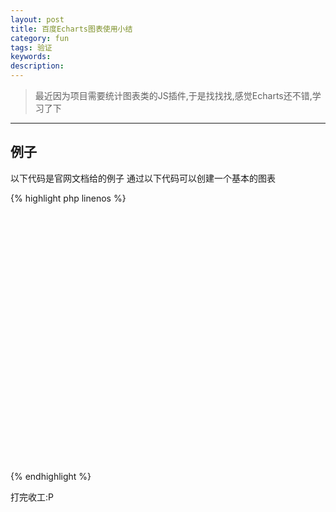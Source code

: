 ```yaml
---
layout: post
title: 百度Echarts图表使用小结
category: fun
tags: 验证
keywords: 
description: 
---
```

> 最近因为项目需要统计图表类的JS插件,于是找找找,感觉Echarts还不错,学习了下


---

## 例子

以下代码是官网文档给的例子
通过以下代码可以创建一个基本的图表

{% highlight php linenos %}
<!DOCTYPE html>
<head>
    <meta charset="utf-8">
    <title>ECharts</title>
</head>
<body>
    <!-- 为ECharts准备一个具备大小（宽高）的Dom -->
    <div id="main" style="height:400px"></div>
    <!-- ECharts单文件引入 -->
    <script src="http://echarts.baidu.com/build/dist/echarts.js"></script>
    <script type="text/javascript">
        // 路径配置
        require.config({
            paths: {
                echarts: 'http://echarts.baidu.com/build/dist'
            }
        });
        
        // 使用
        require(
            [
                'echarts',
                'echarts/chart/bar' // 使用柱状图就加载bar模块，按需加载
            ],
            function (ec) {
                // 基于准备好的dom，初始化echarts图表
                var myChart = ec.init(document.getElementById('main')); 
                
                var option = {
                    tooltip: {
                        show: true
                    },
                    legend: {
                        data:['销量']
                    },
                    xAxis : [
                        {
                            type : 'category',
                            data : ["衬衫","羊毛衫","雪纺衫","裤子","高跟鞋","袜子"]
                        }
                    ],
                    yAxis : [
                        {
                            type : 'value'
                        }
                    ],
                    series : [
                        {
                            "name":"销量",
                            "type":"bar",
                            "data":[5, 20, 40, 10, 10, 20]
                        }
                    ]
                };
        
                // 为echarts对象加载数据 
                myChart.setOption(option); 
            }
        );
    </script>
</body>
{% endhighlight %}

## 扩展

以下是通过此图表扩展,结合php+ajax构造自己的图表,路径很重要,格式也很重要,

{% highlight php linenos %}
<script type="text/javascript"> 
	var city_name = [];
	var city_view = [];
	$(function(){
		$.ajax({
	        type:'post',
	        url:'__CONTROLLER__/getData',
	        async :false,
	        dataType:'json',
	        success:function(data){
	        	for(var i in data){
	        		city_name.push(data[i]['art_city']);
	        		city_view.push(data[i]['art_view']);
	        	}
	        }
	    });
	})
    // 路径配置
    require.config({
        paths: {
            echarts: '__PUBLIC__/chart/'
        }
    });
    
    // 使用
    require(
        [
            'echarts',
            'echarts/chart/bar', // 使用柱状图就加载bar模块，按需加载
            'echarts/chart/line' // 使用柱状图就加载bar模块，按需加载
        ],
        function (ec) {
            // 基于准备好的dom，初始化echarts图表
            var myChart = ec.init(document.getElementById('main'));
            
            var option = {
				    title : {
				        text: '城市文章阅读量',
				        subtext: ''
				    },
				    tooltip : {
				        trigger: 'axis'
				    },
				    legend: {
				        data:['总阅读量', '一天内阅读量']
				    },
				    toolbox: {
				        show : true,
				        feature : {
				            mark : {show: true},
				            dataView : {show: true, readOnly: false},
				            magicType: {show: true, type: ['line', 'bar']},
				            restore : {show: true},
				            saveAsImage : {show: true}
				        }
				    },
				    calculable : true,
				    xAxis : [
				        {
				            type : 'value',
				            boundaryGap : [0, 0.01]
				        }
				    ],
				    yAxis : [
				        {
				            type : 'category',
				            data : city_name
				        }
				    ],
				    series : [
				        {
				            name:'总阅读量',
				            type:'bar',
				            data:city_view	//其中的数据不能为空,不然数据会出不来
				        },
				        {
				            name:'一天内阅读量',
				            type:'bar',
				            data:city_view
				        }
				    ]
				};
    
            // 为echarts对象加载数据 
            myChart.setOption(option); 
        }
    );
</script>
{% endhighlight %}

打完收工:P